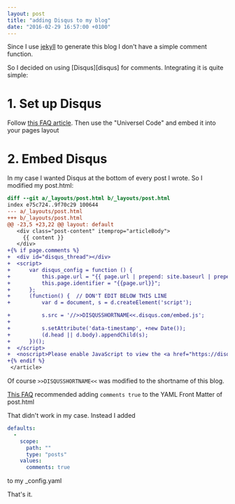 ```yaml
---
layout: post
title: "adding Disqus to my blog"
date: "2016-02-29 16:57:00 +0100"
---
```


Since I use [jekyll][jekyll] to generate this blog I don't have a simple comment function.

So I decided on using [Disqus][disqus] for comments. Integrating it is quite simple:

# 1. Set up Disqus
Follow [this FAQ article][faq1].
Then use the "Universel Code" and embed it into your pages layout

# 2. Embed Disqus
In my case I wanted Disqus at the bottom of every post I wrote. So I modified my post.html:

```diff
diff --git a/_layouts/post.html b/_layouts/post.html
index e75c724..9f70c29 100644
--- a/_layouts/post.html
+++ b/_layouts/post.html
@@ -23,5 +23,22 @@ layout: default
   <div class="post-content" itemprop="articleBody">
     {{ content }}
   </div>
+{% if page.comments %}
+  <div id="disqus_thread"></div>
+  <script>
+      var disqus_config = function () {
+          this.page.url = "{{ page.url | prepend: site.baseurl | prepend: site.url }}";
+          this.page.identifier = "{{page.url}}";
+      };
+      (function() {  // DON'T EDIT BELOW THIS LINE
+          var d = document, s = d.createElement('script');

+          s.src = '//>>DISQUSSHORTNAME<<.disqus.com/embed.js';
+
+          s.setAttribute('data-timestamp', +new Date());
+          (d.head || d.body).appendChild(s);
+      })();
+  </script>
+  <noscript>Please enable JavaScript to view the <a href="https://disqus.com/?ref_noscript" rel="nofollow">comments powered by Disqus.</a></noscript>
+{% endif %}
 </article>
```

Of course `>>DISQUSSHORTNAME<<` was modified to the shortname of this blog.

[This FAQ][faq2] recommended adding `comments true` to the YAML Front Matter of post.html

That didn't work in my case. Instead I added

```yaml
defaults:
  -
    scope:
      path: ""
      type: "posts"
    values:
      comments: true
```
to my \_config.yaml

That's it.

[faq1]: https://help.disqus.com/customer/en/portal/articles/466182-publisher-quick-start-guide
[faq2]: https://help.disqus.com/customer/portal/articles/472138-jekyll-installation-instructions
[jekyll]: {{site.jekyll_url}}
